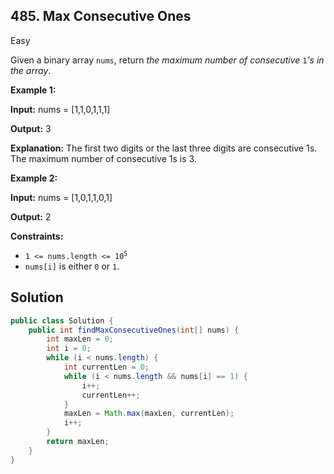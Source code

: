 ## 485\. Max Consecutive Ones

Easy

Given a binary array `nums`, return _the maximum number of consecutive_ `1`_'s in the array_.

**Example 1:**

**Input:** nums = [1,1,0,1,1,1]

**Output:** 3

**Explanation:** The first two digits or the last three digits are consecutive 1s. The maximum number of consecutive 1s is 3.

**Example 2:**

**Input:** nums = [1,0,1,1,0,1]

**Output:** 2

**Constraints:**

*   <code>1 <= nums.length <= 10<sup>5</sup></code>
*   `nums[i]` is either `0` or `1`.

## Solution

```java
public class Solution {
    public int findMaxConsecutiveOnes(int[] nums) {
        int maxLen = 0;
        int i = 0;
        while (i < nums.length) {
            int currentLen = 0;
            while (i < nums.length && nums[i] == 1) {
                i++;
                currentLen++;
            }
            maxLen = Math.max(maxLen, currentLen);
            i++;
        }
        return maxLen;
    }
}
```